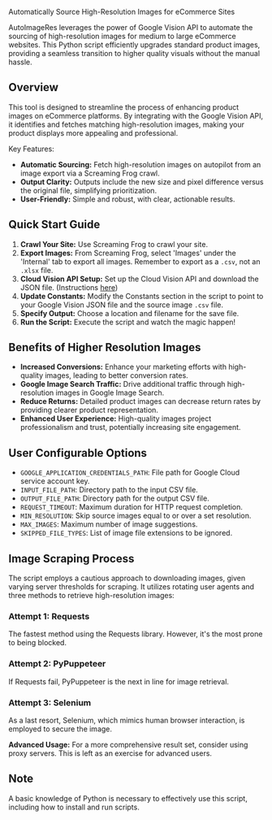 Automatically Source High-Resolution Images for eCommerce Sites

AutoImageRes leverages the power of Google Vision API to automate the sourcing of high-resolution images for medium to large eCommerce websites. This Python script efficiently upgrades standard product images, providing a seamless transition to higher quality visuals without the manual hassle.

## Overview
This tool is designed to streamline the process of enhancing product images on eCommerce platforms. By integrating with the Google Vision API, it identifies and fetches matching high-resolution images, making your product displays more appealing and professional.

Key Features:
- **Automatic Sourcing:** Fetch high-resolution images on autopilot from an image export via a Screaming Frog crawl.
- **Output Clarity:** Outputs include the new size and pixel difference versus the original file, simplifying prioritization.
- **User-Friendly:** Simple and robust, with clear, actionable results.

## Quick Start Guide

1. **Crawl Your Site:** Use Screaming Frog to crawl your site.
2. **Export Images:** From Screaming Frog, select 'Images' under the 'Internal' tab to export all images. Remember to export as a `.csv`, not an `.xlsx` file.
3. **Cloud Vision API Setup:** Set up the Cloud Vision API and download the JSON file. (Instructions [here](https://cloud.google.com/vision/docs/quickstart-client-libraries))
4. **Update Constants:** Modify the Constants section in the script to point to your Google Vision JSON file and the source image `.csv` file.
5. **Specify Output:** Choose a location and filename for the save file.
6. **Run the Script:** Execute the script and watch the magic happen!

## Benefits of Higher Resolution Images
- **Increased Conversions:** Enhance your marketing efforts with high-quality images, leading to better conversion rates.
- **Google Image Search Traffic:** Drive additional traffic through high-resolution images in Google Image Search.
- **Reduce Returns:** Detailed product images can decrease return rates by providing clearer product representation.
- **Enhanced User Experience:** High-quality images project professionalism and trust, potentially increasing site engagement.

## User Configurable Options
- `GOOGLE_APPLICATION_CREDENTIALS_PATH`: File path for Google Cloud service account key.
- `INPUT_FILE_PATH`: Directory path to the input CSV file.
- `OUTPUT_FILE_PATH`: Directory path for the output CSV file.
- `REQUEST_TIMEOUT`: Maximum duration for HTTP request completion.
- `MIN_RESOLUTION`: Skip source images equal to or over a set resolution.
- `MAX_IMAGES`: Maximum number of image suggestions.
- `SKIPPED_FILE_TYPES`: List of image file extensions to be ignored.

## Image Scraping Process
The script employs a cautious approach to downloading images, given varying server thresholds for scraping. It utilizes rotating user agents and three methods to retrieve high-resolution images:

### Attempt 1: Requests
The fastest method using the Requests library. However, it's the most prone to being blocked.

### Attempt 2: PyPuppeteer
If Requests fail, PyPuppeteer is the next in line for image retrieval.

### Attempt 3: Selenium
As a last resort, Selenium, which mimics human browser interaction, is employed to secure the image.

**Advanced Usage:** For a more comprehensive result set, consider using proxy servers. This is left as an exercise for advanced users.

## Note
A basic knowledge of Python is necessary to effectively use this script, including how to install and run scripts.
